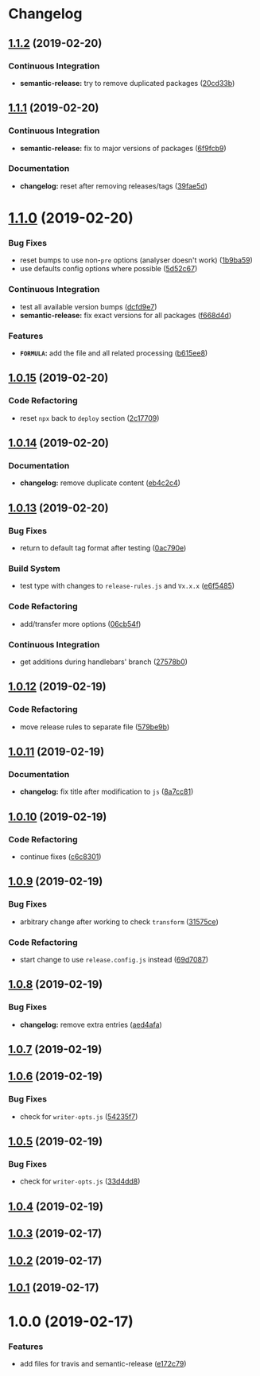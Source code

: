 # Changelog

## [1.1.2](https://github.com/myii/test-travis-ci/compare/v1.1.1...v1.1.2) (2019-02-20)


### Continuous Integration

* **semantic-release:** try to remove duplicated packages ([20cd33b](https://github.com/myii/test-travis-ci/commit/20cd33b))

## [1.1.1](https://github.com/myii/test-travis-ci/compare/v1.1.0...v1.1.1) (2019-02-20)


### Continuous Integration

* **semantic-release:** fix to major versions of packages ([6f9fcb9](https://github.com/myii/test-travis-ci/commit/6f9fcb9))


### Documentation

* **changelog:** reset after removing releases/tags ([39fae5d](https://github.com/myii/test-travis-ci/commit/39fae5d))

# [1.1.0](https://github.com/myii/test-travis-ci/compare/v1.0.15...v1.1.0) (2019-02-20)


### Bug Fixes

* reset bumps to use non-`pre` options (analyser doesn't work) ([1b9ba59](https://github.com/myii/test-travis-ci/commit/1b9ba59))
* use defaults config options where possible ([5d52c67](https://github.com/myii/test-travis-ci/commit/5d52c67))


### Continuous Integration

* test all available version bumps ([dcfd9e7](https://github.com/myii/test-travis-ci/commit/dcfd9e7))
* **semantic-release:** fix exact versions for all packages ([f668d4d](https://github.com/myii/test-travis-ci/commit/f668d4d))


### Features

* **`FORMULA`:** add the file and all related processing ([b615ee8](https://github.com/myii/test-travis-ci/commit/b615ee8))

## [1.0.15](https://github.com/myii/test-travis-ci/compare/v1.0.14...v1.0.15) (2019-02-20)


### Code Refactoring

* reset `npx` back to `deploy` section ([2c17709](https://github.com/myii/test-travis-ci/commit/2c17709))

## [1.0.14](https://github.com/myii/test-travis-ci/compare/v1.0.13...v1.0.14) (2019-02-20)


### Documentation

* **changelog:** remove duplicate content ([eb4c2c4](https://github.com/myii/test-travis-ci/commit/eb4c2c4))

## [1.0.13](https://github.com/myii/test-travis-ci/compare/v1.0.12...v1.0.13) (2019-02-20)


### Bug Fixes

* return to default tag format after testing ([0ac790e](https://github.com/myii/test-travis-ci/commit/0ac790e))


### Build System

* test type with changes to `release-rules.js` and `Vx.x.x` ([e6f5485](https://github.com/myii/test-travis-ci/commit/e6f5485))


### Code Refactoring

* add/transfer more options ([06cb54f](https://github.com/myii/test-travis-ci/commit/06cb54f))


### Continuous Integration

* get additions during handlebars' branch ([27578b0](https://github.com/myii/test-travis-ci/commit/27578b0))

## [1.0.12](https://github.com/myii/test-travis-ci/compare/v1.0.11...v1.0.12) (2019-02-19)


### Code Refactoring

* move release rules to separate file ([579be9b](https://github.com/myii/test-travis-ci/commit/579be9b))

## [1.0.11](https://github.com/myii/test-travis-ci/compare/v1.0.10...v1.0.11) (2019-02-19)


### Documentation

* **changelog:** fix title after modification to `js` ([8a7cc81](https://github.com/myii/test-travis-ci/commit/8a7cc81))

## [1.0.10](https://github.com/myii/test-travis-ci/compare/v1.0.9...v1.0.10) (2019-02-19)


### Code Refactoring

* continue fixes ([c6c8301](https://github.com/myii/test-travis-ci/commit/c6c8301))

## [1.0.9](https://github.com/myii/test-travis-ci/compare/v1.0.8...v1.0.9) (2019-02-19)


### Bug Fixes

* arbitrary change after working to check `transform` ([31575ce](https://github.com/myii/test-travis-ci/commit/31575ce))


### Code Refactoring

* start change to use `release.config.js` instead ([69d7087](https://github.com/myii/test-travis-ci/commit/69d7087))

## [1.0.8](https://github.com/myii/test-travis-ci/compare/v1.0.7...v1.0.8) (2019-02-19)


### Bug Fixes

* **changelog:** remove extra entries ([aed4afa](https://github.com/myii/test-travis-ci/commit/aed4afa))

## [1.0.7](https://github.com/myii/test-travis-ci/compare/v1.0.6...v1.0.7) (2019-02-19)

## [1.0.6](https://github.com/myii/test-travis-ci/compare/v1.0.5...v1.0.6) (2019-02-19)


### Bug Fixes

* check for `writer-opts.js` ([54235f7](https://github.com/myii/test-travis-ci/commit/54235f7))

## [1.0.5](https://github.com/myii/test-travis-ci/compare/v1.0.4...v1.0.5) (2019-02-19)


### Bug Fixes

* check for `writer-opts.js` ([33d4dd8](https://github.com/myii/test-travis-ci/commit/33d4dd8))

## [1.0.4](https://github.com/myii/test-travis-ci/compare/v1.0.3...v1.0.4) (2019-02-19)

## [1.0.3](https://github.com/myii/test-travis-ci/compare/v1.0.2...v1.0.3) (2019-02-17)

## [1.0.2](https://github.com/myii/test-travis-ci/compare/v1.0.1...v1.0.2) (2019-02-17)

## [1.0.1](https://github.com/myii/test-travis-ci/compare/v1.0.0...v1.0.1) (2019-02-17)

# 1.0.0 (2019-02-17)


### Features

* add files for travis and semantic-release ([e172c79](https://github.com/myii/test-travis-ci/commit/e172c79))
